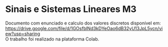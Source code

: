 # Sinais e Sistemas Lineares M3

Documento com enunciado e calculo dos valores discretos disponível em: https://drive.google.com/file/d/1GOsfblNd3kDYeOao6dB32yU13JpL5ycn/view?usp=sharing <br>
O trabalho foi realizado na plataforma Colab.
